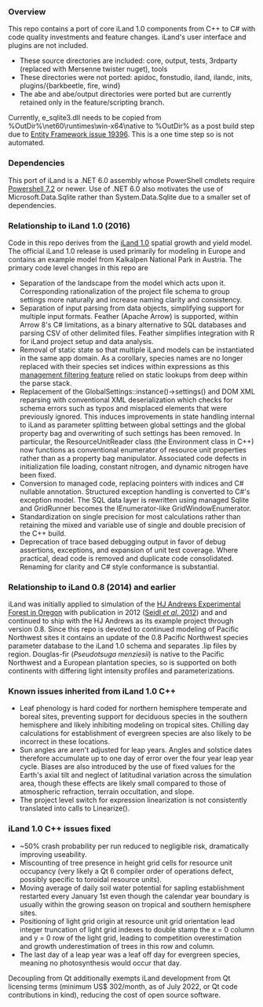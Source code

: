 ﻿### Overview
This repo contains a port of core iLand 1.0 components from C++ to C# with code quality investments and feature changes. iLand's user interface and 
plugins are not included.

* These source directories are included: core, output, tests, 3rdparty (replaced with Mersenne twister nuget), tools
* These directories were not ported: apidoc, fonstudio, iland, ilandc, inits, plugins/{barkbeetle, fire, wind}
* The abe and abe/output directories were ported but are currently retained only in the feature/scripting branch.

Currently, e_sqlite3.dll needs to be copied from %OutDir%\net60\runtimes\win-x64\native to %OutDir% as a post build step
due to [Entity Framework issue 19396](https://github.com/dotnet/efcore/issues/19396). This is a one time step so is not automated.

### Dependencies
This port of iLand is a .NET 6.0 assembly whose PowerShell cmdlets require [Powershell 7.2](https://github.com/PowerShell/PowerShell) or newer. Use of 
.NET 6.0 also motivates the use of Microsoft.Data.Sqlite rather than System.Data.Sqlite due to a smaller set of dependencies.

### Relationship to iLand 1.0 (2016)
Code in this repo derives from the [iLand 1.0](http://iland-model.org/) spatial growth and yield model. The official iLand 1.0 release is used primarily
for modeling in Europe and contains an example model from Kalkalpen National Park in Austria. The primary code level changes in this repo are

* Separation of the landscape from the model which acts upon it. Corresponding rationalization of the project file schema to group settings more naturally
  and increase naming clarity and consistency.
* Separation of input parsing from data objects, simplifying support for multiple input formats. Feather (Apache Arrow) is supported, within Arrow 8's 
  C# limitations, as a binary alternative to SQL databases and parsing CSV of other delimited files. Feather simplifies integration with R for iLand 
  project setup and data analysis.
* Removal of static state so that multiple iLand models can be instantiated in the same app domain. As a corollary, species names are no
  longer replaced with their species set indices within expressions as this [management filtering feature](http://iland-model.org/Expression#Constants)
  relied on static lookups from deep within the parse stack.
* Replacement of the GlobalSettings::instance()->settings() and DOM XML reparsing with conventional XML deserialization which checks for schema errors
  such as typos and misplaced elements that were previously ignored. This induces improvements in state handling internal to iLand as parameter splitting 
  between global settings and the global property bag and overwriting of such settings has been removed. In particular, the ResourceUnitReader class 
  (the Environment class in C++) now functions as conventional enumerator of resource unit properties rather than as a property bag manipulator. 
  Associated code defects in initialization file loading, constant nitrogen, and dynamic nitrogen have been fixed.
* Conversion to managed code, replacing pointers with indices and C# nullable annotation. Structured exception handling is converted to C#'s exception 
  model. The SQL data layer is rewritten using managed Sqlite and GridRunner<T> becomes the IEnumerator<T>-like GridWindowEnumerator<T>.
* Standardization on single precision for most calculations rather than retaining the mixed and variable use of single and double precision of the C++
  build.
* Deprecation of trace based debugging output in favor of debug assertions, exceptions, and expansion of unit test coverage. Where practical, dead
  code is removed and duplicate code consolidated. Renaming for clarity and C# style conformance is substantial.

### Relationship to iLand 0.8 (2014) and earlier
iLand was initially applied to simulation of the [HJ Andrews Experimental Forest in Oregon](https://andrewsforest.oregonstate.edu/) with publication in
2012 ([Seidl *et al*. 2012](https://doi.org/10.1016/j.ecolmodel.2012.02.015)) and and continued to ship with the HJ Andrews as its example project through 
version 0.8. Since this repo is devoted to continued modeling of Pacific Northwest sites it contains an update of the 0.8 Pacific Northwest species 
parameter database to the iLand 1.0 schema and separates .lip files by region. Douglas-fir (*Pseudotsuga menziesii*) is native to the Pacific Northwest 
and a European plantation species, so is supported on both continents with differing light intensity profiles and parameterizations.

### Known issues inherited from iLand 1.0 C++
* Leaf phenology is hard coded for northern hemisphere temperate and boreal sites, preventing support for deciduous species in the southern hemisphere
and likely inhibiting modeling on tropical sites. Chilling day calculations for establishment of evergreen species are also likely to be incorrect in
these locations.
* Sun angles are aren't adjusted for leap years. Angles and solstice dates therefore accumulate up to one day of error over the four year leap year cycle.
Biases are also introduced by the use of fixed values for the Earth's axial tilt and neglect of latitudinal variation across the simulation area, though
these effects are likely small compared to those of atmospheric refraction, terrain occultation, and slope.
* The project level switch for expression linearization is not consistently translated into calls to Linearize().

### iLand 1.0 C++ issues fixed
* ~50% crash probability per run reduced to negligible risk, dramatically improving useability.
* Miscounting of tree presence in height grid cells for resource unit occupancy (very likely a Qt 6 compiler order of operations defect, possibly specific
to toroidal resource units).
* Moving average of daily soil water potential for sapling establishment restarted every January 1st even though the calendar year boundary is usually 
within the growing season on tropical and southern hemisphere sites.
* Positioning of light grid origin at resource unit grid orientation lead integer truncation of light grid indexes to double stamp the x = 0 column and
y = 0 row of the light grid, leading to competition overestimation and growth underestimation of trees in this row and column.
* The last day of a leap year was a leaf off day for evergreen species, meaning no photosynthesis would occur that day.

Decoupling from Qt additionally exempts iLand development from Qt licensing terms (minimum US$ 302/month, as of July 2022, or Qt code contributions in 
kind), reducing the cost of open source software.